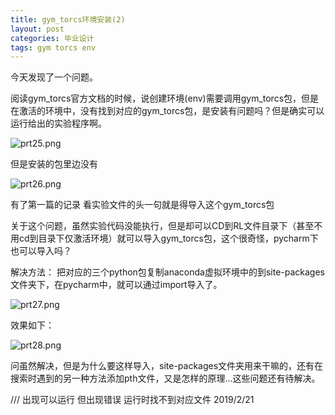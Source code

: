```yaml
---
title: gym_torcs环境安装(2)
layout: post
categories: 毕业设计
tags: gym torcs env
---
```

今天发现了一个问题。

阅读gym_torcs官方文档的时候，说创建环境(env)需要调用gym_torcs包，但是在激活的环境中，没有找到对应的gym_torcs包，是安装有问题吗？但是确实可以运行给出的实验程序啊。

![prt25.png](https://i.loli.net/2019/02/20/5c6d5647d7c5f.png)

但是安装的包里边没有 

![prt26.png](https://i.loli.net/2019/02/20/5c6d5955533a7.png)

有了第一篇的记录 看实验文件的头一句就是得导入这个gym_torcs包

关于这个问题，虽然实验代码没能执行，但是却可以CD到RL文件目录下（甚至不用cd到目录下仅激活环境）就可以导入gym_torcs包，这个很奇怪，pycharm下也可以导入吗？

解决方法：
把对应的三个python包复制anaconda虚拟环境中的到site-packages文件夹下，在pycharm中，就可以通过import导入了。

![prt27.png](https://i.loli.net/2019/02/21/5c6deda7e25cd.png)

效果如下：

![prt28.png](https://i.loli.net/2019/02/21/5c6dee6752566.png)

问虽然解决，但是为什么要这样导入，site-packages文件夹用来干嘛的，还有在搜索时遇到的另一种方法添加pth文件，又是怎样的原理...这些问题还有待解决。

/// 出现可以运行 但出现错误 运行时找不到对应文件 2019/2/21